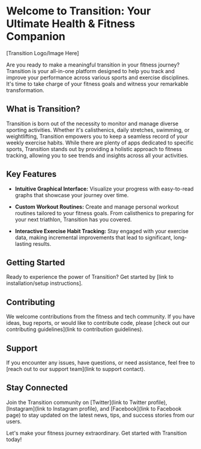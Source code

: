# Welcome to Transition: Your Ultimate Health & Fitness Companion

[Transition Logo/Image Here]

Are you ready to make a meaningful transition in your fitness journey? Transition is your all-in-one platform designed to help you track and improve your performance across various sports and exercise disciplines. It's time to take charge of your fitness goals and witness your remarkable transformation.

## What is Transition?

Transition is born out of the necessity to monitor and manage diverse sporting activities. Whether it's calisthenics, daily stretches, swimming, or weightlifting, Transition empowers you to keep a seamless record of your weekly exercise habits. While there are plenty of apps dedicated to specific sports, Transition stands out by providing a holistic approach to fitness tracking, allowing you to see trends and insights across all your activities.

## Key Features

- **Intuitive Graphical Interface:** Visualize your progress with easy-to-read graphs that showcase your journey over time.

- **Custom Workout Routines:** Create and manage personal workout routines tailored to your fitness goals. From calisthenics to preparing for your next triathlon, Transition has you covered.

- **Interactive Exercise Habit Tracking:** Stay engaged with your exercise data, making incremental improvements that lead to significant, long-lasting results.

## Getting Started

Ready to experience the power of Transition? Get started by [link to installation/setup instructions].

## Contributing

We welcome contributions from the fitness and tech community. If you have ideas, bug reports, or would like to contribute code, please [check out our contributing guidelines](link to contribution guidelines).

## Support

If you encounter any issues, have questions, or need assistance, feel free to [reach out to our support team](link to support contact).

## Stay Connected

Join the Transition community on [Twitter](link to Twitter profile), [Instagram](link to Instagram profile), and [Facebook](link to Facebook page) to stay updated on the latest news, tips, and success stories from our users.

Let's make your fitness journey extraordinary. Get started with Transition today!
